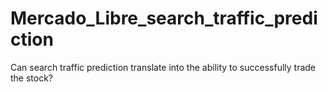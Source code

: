 # Mercado_Libre_search_traffic_prediction
Can search traffic prediction translate into the ability to successfully trade the stock?

